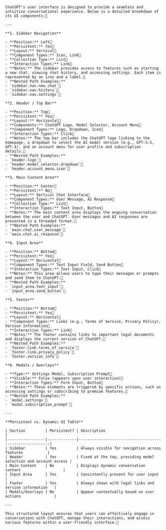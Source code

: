     ChatGPT's user interface is designed to provide a seamless and intuitive conversational experience. Below is a detailed breakdown of its UI components:

    ---

    **1. Sidebar Navigation**

    - **Position:** Left
    - **Persistent:** Yes
    - **Layout:** Vertical
    - **Component Types:** Icon, Link
    - **Collection Type:** List
    - **Interaction Types:** Link
    - **Notes:** The sidebar provides access to features such as starting a new chat, viewing chat history, and accessing settings. Each item is represented by an icon and a label.
    - **Nested Path Examples:**
    - `sidebar.nav.new_chat`
    - `sidebar.nav.history`
    - `sidebar.nav.settings`

    **2. Header / Top Bar**

    - **Position:** Top
    - **Persistent:** Yes
    - **Layout:** Horizontal
    - **Components:** ChatGPT Logo, Model Selector, Account Menu
    - **Component Types:** Logo, Dropdown, Icon
    - **Interaction Types:** Click
    - **Notes:** The top bar includes the ChatGPT logo linking to the homepage, a dropdown to select the AI model version (e.g., GPT-3.5, GPT-4), and an account menu for user profile and subscription details.
    - **Nested Path Examples:**
    - `header.logo`
    - `header.model_selector.dropdown`
    - `header.account_menu.icon`

    **3. Main Content Area**

    - **Position:** Center
    - **Persistent:** No
    - **Layout:** Vertical Chat Interface
    - **Component Types:** User Message, AI Response
    - **Collection Type:** List
    - **Interaction Types:** Text Input, Button
    - **Notes:** The main content area displays the ongoing conversation between the user and ChatGPT. User messages and AI responses are presented in a threaded format.
    - **Nested Path Examples:**
    - `main.chat.user_message`
    - `main.chat.ai_response`

    **4. Input Area**

    - **Position:** Bottom
    - **Persistent:** Yes
    - **Layout:** Horizontal
    - **Component Types:** Text Input Field, Send Button
    - **Interaction Types:** Text Input, Click
    - **Notes:** This area allows users to type their messages or prompts and send them to ChatGPT.
    - **Nested Path Examples:**
    - `input_area.text_input`
    - `input_area.send_button`

    **5. Footer**

    - **Position:** Bottom
    - **Persistent:** Yes
    - **Layout:** Horizontal
    - **Component Types:** Links (e.g., Terms of Service, Privacy Policy), Version Information
    - **Interaction Types:** Link
    - **Notes:** The footer contains links to important legal documents and displays the current version of ChatGPT.
    - **Nested Path Examples:**
    - `footer.link.terms_of_service`
    - `footer.link.privacy_policy`
    - `footer.version_info`

    **6. Modals / Overlays**

    - **Type:** Settings Modal, Subscription Prompt
    - **Visible:** False (appears upon user interaction)
    - **Interaction Types:** Form Input, Button
    - **Notes:** These elements are triggered by specific actions, such as accessing settings or subscribing to premium features.
    - **Nested Path Examples:**
    - `modal.settings`
    - `modal.subscription_prompt`

    ---

    **Persistent vs. Dynamic UI Table**

    | Section         | Persistent? | Description                                             |
    |-----------------|-------------|---------------------------------------------------------|
    | Sidebar         | Yes         | Always visible for navigation across features           |
    | Header          | Yes         | Fixed at the top, providing model selection and account access |
    | Main Content    | No          | Displays dynamic conversation content                   |
    | Input Area      | Yes         | Consistently present for user input                     |
    | Footer          | Yes         | Always shown with legal links and version information   |
    | Modals/Overlays | No          | Appear contextually based on user actions               |

    ---

    This structured layout ensures that users can effectively engage in conversations with ChatGPT, manage their interactions, and access various features within a user-friendly interface. 